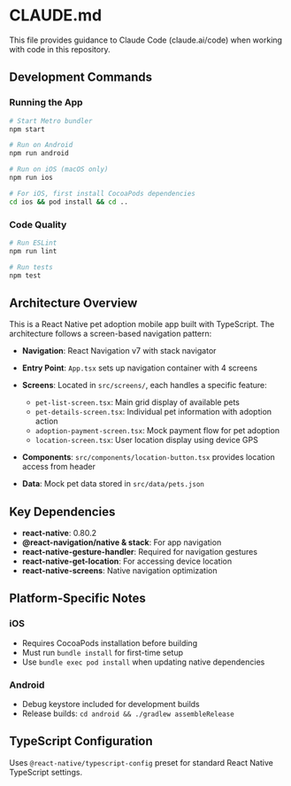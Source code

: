 # CLAUDE.md

This file provides guidance to Claude Code (claude.ai/code) when working with code in this repository.

## Development Commands

### Running the App
```bash
# Start Metro bundler
npm start

# Run on Android
npm run android

# Run on iOS (macOS only)
npm run ios

# For iOS, first install CocoaPods dependencies
cd ios && pod install && cd ..
```

### Code Quality
```bash
# Run ESLint
npm run lint

# Run tests
npm test
```

## Architecture Overview

This is a React Native pet adoption mobile app built with TypeScript. The architecture follows a screen-based navigation pattern:

- **Navigation**: React Navigation v7 with stack navigator
- **Entry Point**: `App.tsx` sets up navigation container with 4 screens
- **Screens**: Located in `src/screens/`, each handles a specific feature:
  - `pet-list-screen.tsx`: Main grid display of available pets
  - `pet-details-screen.tsx`: Individual pet information with adoption action
  - `adoption-payment-screen.tsx`: Mock payment flow for pet adoption
  - `location-screen.tsx`: User location display using device GPS

- **Components**: `src/components/location-button.tsx` provides location access from header
- **Data**: Mock pet data stored in `src/data/pets.json`

## Key Dependencies

- **react-native**: 0.80.2
- **@react-navigation/native & stack**: For app navigation
- **react-native-gesture-handler**: Required for navigation gestures
- **react-native-get-location**: For accessing device location
- **react-native-screens**: Native navigation optimization

## Platform-Specific Notes

### iOS
- Requires CocoaPods installation before building
- Must run `bundle install` for first-time setup
- Use `bundle exec pod install` when updating native dependencies

### Android
- Debug keystore included for development builds
- Release builds: `cd android && ./gradlew assembleRelease`

## TypeScript Configuration
Uses `@react-native/typescript-config` preset for standard React Native TypeScript settings.